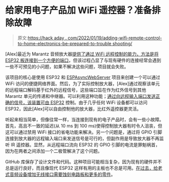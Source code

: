 # 给家用电子产品加 WiFi 遥控器？准备排除故障

> 原文:[https://hack aday . com/2022/01/19/adding-wifi-remote-control-to-home-electronics-be-prepared-to-trouble shooting/](https://hackaday.com/2022/01/19/adding-wifi-remote-control-to-home-electronics-be-prepared-to-troubleshoot/)

[Alex]最近为 Marantz 音频放大器[提供了通过 WiFi 远程控制的能力，方法是将 ESP32 板连接到一个方便的端口](https://smallhacks.wordpress.com/2021/12/20/adding-web-based-remote-control-to-my-marantz-amplifier/)，但该过程凸显了与现有硬件的连接经常会遇到一些不可预见的小问题，如果不解决这些问题，项目就会失败。

该项目的核心是使用 ESP32 和 [ESPAsyncWebServer](https://github.com/me-no-dev/ESPAsyncWebServer) 项目来创建一个可以通过 WiFi 访问的便捷网络界面。然后，为了实际控制放大器，[Alex]通过观察该单元的远程端口解码基于红外的远程信号，这些端口旨在作为红外信号到其他 Marantz 单元的传递和中继器。可以利用这种功能；[通过向远程输入端口发送正确的信号，该装置可由 ESP32](https://smallhacks.wordpress.com/2021/07/07/controlling-marantz-amplifier-using-arduino-via-remote-socket/) 控制。由于几乎任何 WiFi 设备都可以访问 ESP32，因此[Alex]可以自由控制他的放大器，比红外遥控器更灵活。

听起来相当简单，但像往常一样，当连接到现有的电子产品时，会有一些小故障。首先，高且不一致的延迟(从 10 ms 到 100 ms)使得控制放大器有时令人沮丧，但这可以通过禁用 WiFi 接口的省电功能来解决。另一个问题是，通过将 GPIO 引脚连接到放大器的远程输入端口来发送信号是可行的，但副作用是导致放大器不再监听 IR 遥控器。显然，从远程端口流向 ESP32 的 GPIO 引脚的电流是罪魁祸首，因为在两者之间添加一个二极管解决了这个问题。

GitHub 库保存了设计文件和代码。这种项目可能相当复杂，因为现有的硬件并不总是运行良好，而且像现代 ESP32 这样有用的主板也不总是可用。[在过去，给老式音频设备增加无线接口需要蚀刻电路板和更多的零件](https://hackaday.com/2011/08/19/adding-wireless-controls-to-vintage-stereo-equipment/)。